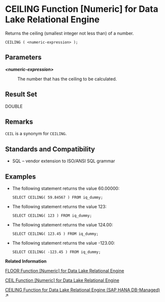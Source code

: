 <!-- loioa53acd1c84f21015822dd5e02d6dc9cc -->

# CEILING Function \[Numeric\] for Data Lake Relational Engine

Returns the ceiling \(smallest integer not less than\) of a number.



```
CEILING ( <numeric-expression> );
```



<a name="loioa53acd1c84f21015822dd5e02d6dc9cc__CEILING_parm1"/>

## Parameters


<dl>
<dt><b>

*<numeric-expression\>*

</b></dt>
<dd>

The number that has the ceiling to be calculated.



</dd>
</dl>



<a name="loioa53acd1c84f21015822dd5e02d6dc9cc__CEILING_returns1"/>

## Result Set

DOUBLE



<a name="loioa53acd1c84f21015822dd5e02d6dc9cc__CEILING_remarks1"/>

## Remarks

`CEIL` is a synonym for `CEILING`.



<a name="loioa53acd1c84f21015822dd5e02d6dc9cc__CEILING_standards1"/>

## Standards and Compatibility

-   SQL – vendor extension to ISO/ANSI SQL grammar



<a name="loioa53acd1c84f21015822dd5e02d6dc9cc__CEILING_examples1"/>

## Examples

-   The following statement returns the value 60.00000:

    ```
    SELECT CEILING( 59.84567 ) FROM iq_dummy;
    ```

-   The following statement returns the value 123:

    ```
    SELECT CEILING( 123 ) FROM iq_dummy;
    ```

-   The following statement returns the value 124.00:

    ```
    SELECT CEILING( 123.45 ) FROM iq_dummy;
    ```

-   The following statement returns the value -123.00:

    ```
    SELECT CEILING( -123.45 ) FROM iq_dummy;
    ```


**Related Information**  


[FLOOR Function \[Numeric\] for Data Lake Relational Engine](floor-function-numeric-for-data-lake-relational-engine-a552c1c.md "Returns the floor of (largest integer not greater than) a number.")

[CEIL Function \[Numeric\] for Data Lake Relational Engine](ceil-function-numeric-for-data-lake-relational-engine-a53a419.md "Returns the smallest integer greater than or equal to the specified expression.")

[CEILING Function for Data Lake Relational Engine (SAP HANA DB-Managed)](https://help.sap.com/viewer/a898e08b84f21015969fa437e89860c8/2024_1_QRC/en-US/2201fadee98e4d80a4952cdf3e105c65.html "Returns the ceiling (smallest integer not less than) of a number.") :arrow_upper_right:

